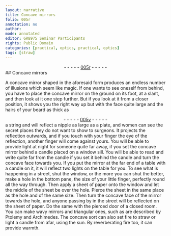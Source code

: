 ```yaml
---
layout: narrative
title: Concave mirrors
folio: 005r
annotation: no
author:
mode: annotated
editor: GR8975 Seminar Participants
rights: Public Domain
categories: [practical, optics, practical, optics]
tags: [straw]
---
```


 <div class="folio" align="center">- - - - - <a href="http://gallica.bnf.fr/ark:/12148/btv1b10500001g/f15.image" target="_blank">005r</a> - - - - - </div> 
## Concave mirrors

 
 <span class="activity"></span> A concave mirror shaped in the aforesaid form produces an endless number of illusions which seem like magic. If one wants to see oneself from behind, you have to place the concave mirror on the ground on its foot, at a slant, and then look at it one step further. But if you look at it from a closer position, it shows you the right way up but with the face quite large and the hairs of your beard as thick as 
 <div class="folio" align="center">- - - - - <a href="http://gallica.bnf.fr/ark:/12148/btv1b10500001g/f16.image" target="_blank">005v</a> - - - - - </div> 
 <span class="activity"></span> a string and will reflect a nipple as large as a plate, and women can see the secret places they do not want to show to surgeons. It projects the reflection outwards, and if you touch with your finger the eye of the reflection, another finger will come against yours. You will be able to provide light at night for someone quite far away, if you set the concave mirror behind a candle placed on a window sill. You will be able to read and write quite far from the candle if you set it behind the candle and turn the concave face towards you. If you put the mirror at the far end of a table with a candle on it, it will reflect two lights on the table for you. To see what is happening in a street, shut the window, or the more you can shut the better, make a hole in the bottom pane, the size of your little finger, perfectly round all the way through. Then apply a sheet of paper onto the window and let the middle of the sheet be over the hole. Pierce the sheet in the same place as the hole and of the same size. Then turn the concave face of the mirror towards the hole, and anyone passing by in the street will be reflected on the sheet of paper. Do the same with the pierced door of a closed room. You can make wavy mirrors and triangular ones, such as are described by <span class="name">Ptolemy</span> and <span class="name">Archimedes</span>. The concave sort can also set fire to <span class="material">straw</span> or light a candle from afar, using the <span class="tool">sun</span>. By reverberating fire too, it can provide warmth. 
 